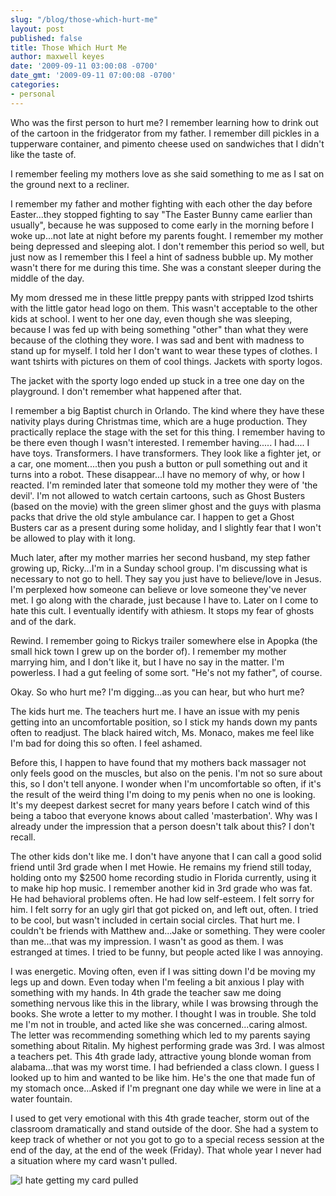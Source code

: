 ```yaml
---
slug: "/blog/those-which-hurt-me"
layout: post
published: false
title: Those Which Hurt Me
author: maxwell keyes
date: '2009-09-11 03:00:08 -0700'
date_gmt: '2009-09-11 07:00:08 -0700'
categories:
- personal
---
```


Who was the first person to hurt me? I remember learning how to drink out of the
cartoon in the fridgerator from my father. I remember dill pickles in a
tupperware container, and pimento cheese used on sandwiches that I didn't like
the taste of.

I remember feeling my mothers love as she said something to me as I sat on the
ground next to a recliner.

I remember my father and mother fighting with each other the day before
Easter...they stopped fighting to say "The Easter Bunny came earlier than
usually", because he was supposed to come early in the morning before I woke
up...not late at night before my parents fought. I remember my mother being
depressed and sleeping alot. I don't remember this period so well, but just now
as I remember this I feel a hint of sadness bubble up. My mother wasn't there
for me during this time. She was a constant sleeper during the middle of the
day.

My mom dressed me in these little preppy pants with stripped Izod tshirts with
the little gator head logo on them. This wasn't acceptable to the other kids at
school. I went to her one day, even though she was sleeping, because I was fed
up with being something "other" than what they were because of the clothing they
wore. I was sad and bent with madness to stand up for myself. I told her I don't
want to wear these types of clothes. I want tshirts with pictures on them of
cool things. Jackets with sporty logos.

The jacket with the sporty logo ended up stuck in a tree one day on the
playground. I don't remember what happened after that.

I remember a big Baptist church in Orlando. The kind where they have these
nativity plays during Christmas time, which are a huge production. They
practically replace the stage with the set for this thing. I remember having to
be there even though I wasn't interested. I remember having..... I had.... I
have toys. Transformers. I have transformers. They look like a fighter jet, or a
car, one moment....then you push a button or pull something out and it turns
into a robot. These disappear...I have no memory of why, or how I reacted. I'm
reminded later that someone told my mother they were of 'the devil'. I'm not
allowed to watch certain cartoons, such as Ghost Busters (based on the movie)
with the green slimer ghost and the guys with plasma packs that drive the old
style ambulance car. I happen to get a Ghost Busters car as a present during
some holiday, and I slightly fear that I won't be allowed to play with it long.

Much later, after my mother marries her second husband, my step father growing
up, Ricky...I'm in a Sunday school group. I'm discussing what is necessary to
not go to hell. They say you just have to believe/love in Jesus. I'm perplexed
how someone can believe or love someone they've never met. I go along with the
charade, just because I have to. Later on I come to hate this cult. I eventually
identify with athiesm. It stops my fear of ghosts and of the dark.

Rewind. I remember going to Rickys trailer somewhere else in Apopka (the small
hick town I grew up on the border of). I remember my mother marrying him, and I
don't like it, but I have no say in the matter. I'm powerless. I had a gut
feeling of some sort. "He's not my father", of course.

Okay. So who hurt me? I'm digging...as you can hear, but who hurt me?

The kids hurt me. The teachers hurt me. I have an issue with my penis getting
into an uncomfortable position, so I stick my hands down my pants often to
readjust. The black haired witch, Ms. Monaco, makes me feel like I'm bad for
doing this so often. I feel ashamed.

Before this, I happen to have found that my mothers back massager not only feels
good on the muscles, but also on the penis. I'm not so sure about this, so I
don't tell anyone. I wonder when I'm uncomfortable so often, if it's the result
of the weird thing I'm doing to my penis when no one is looking. It's my deepest
darkest secret for many years before I catch wind of this being a taboo that
everyone knows about called 'masterbation'. Why was I already under the
impression that a person doesn't talk about this? I don't recall.

The other kids don't like me. I don't have anyone that I can call a good solid
friend until 3rd grade when I met Howie. He remains my friend still today,
holding onto my $2500 home recording studio in Florida currently, using it to
make hip hop music. I remember another kid in 3rd grade who was fat. He had
behavioral problems often. He had low self-esteem. I felt sorry for him. I felt
sorry for an ugly girl that got picked on, and left out, often. I tried to be
cool, but wasn't included in certain social circles. That hurt me. I couldn't be
friends with Matthew and...Jake or something. They were cooler than me...that
was my impression. I wasn't as good as them. I was estranged at times. I tried
to be funny, but people acted like I was annoying.

I was energetic. Moving often, even if I was sitting down I'd be moving my legs
up and down. Even today when I'm feeling a bit anxious I play with something
with my hands. In 4th grade the teacher saw me doing something nervous like this
in the library, while I was browsing through the books. She wrote a letter to my
mother. I thought I was in trouble. She told me I'm not in trouble, and acted
like she was concerned...caring almost. The letter was recommending something
which led to my parents saying something about Ritalin. My highest performing
grade was 3rd. I was almost a teachers pet. This 4th grade lady, attractive
young blonde woman from alabama...that was my worst time. I had befriended a
class clown. I guess I looked up to him and wanted to be like him. He's the one
that made fun of my stomach once...Asked if I'm pregnant one day while we were
in line at a water fountain.

I used to get very emotional with this 4th grade teacher, storm out of the
classroom dramatically and stand outside of the door. She had a system to keep
track of whether or not you got to go to a special recess session at the end of
the day, at the end of the week (Friday). That whole year I never had a
situation where my card wasn't pulled.

![I hate getting my card pulled](./i-hate-getting-my-cardpulled.jpg "I hate getting my card pulled")
